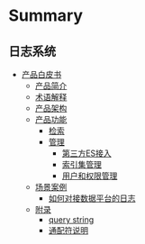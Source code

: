 # Summary

## 日志系统
* [产品白皮书]()
    * [产品简介](intro/README.md)
    * [术语解释](concepts/glossary.md)
    * [产品架构](concepts/architecture.md)
    * [产品功能]()
        * [检索](functions/search_log.md)
        * [管理]()
            * [第三方ES接入](functions/manager/third_es.md)
            * [索引集管理](functions/manager/index_es.md)
            * [用户和权限管理](functions/manager/user_permission.md)
    * [场景案例]()
        * [如何对接数据平台的日志](guide/bkdata_log.md)
    * [附录]()
        * [query string](functions/addenda/query_string.md)
        * [通配符说明](functions/addenda/wildcard.md)
